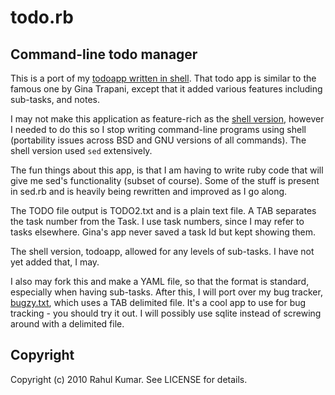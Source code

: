 # todo.rb

## Command-line todo manager 

This is a port of my [todoapp written in shell](http://github.com/rkumar/todoapp). That todo app is similar to the famous one by Gina Trapani, except that it added various features including sub-tasks, and notes.

I may not make this application as feature-rich as the [shell version](http://github.com/rkumar/todoapp), however I needed to do this so I stop writing command-line programs using shell (portability issues across BSD and GNU versions of all commands). The shell version used `sed` extensively.

The fun things about this app, is that I am having to write ruby code that will give me sed's functionality (subset of course). Some of the stuff is present in sed.rb and is heavily being rewritten and improved as I go along.

The TODO file output is TODO2.txt and is a plain text file. A TAB separates the task number from the Task. I use task numbers, since I may refer to tasks elsewhere. Gina's app never saved a task Id but kept showing them.

The shell version, todoapp, allowed for any levels of sub-tasks. I have not yet added that, I may.

I also may fork this and make a YAML file, so that the format is standard, especially when having sub-tasks.
After this, I will port over my bug tracker, [bugzy.txt](http://github.com/rkumar/bugzy.txt), which uses a TAB delimited file. It's a cool app to use for bug tracking - you should try it out. I will possibly use sqlite instead of screwing around with a delimited file. 

## Copyright

Copyright (c) 2010 Rahul Kumar. See LICENSE for details.
